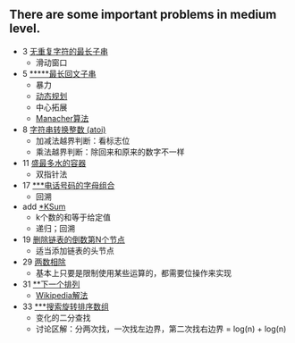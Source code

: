 There are some important problems in medium level.
--------------

- 3 [无重复字符的最长子串](https://leetcode-cn.com/problems/longest-substring-without-repeating-characters/)
    - 滑动窗口
- 5 [*****最长回文子串](https://leetcode-cn.com/problems/longest-palindromic-substring/)
    - 暴力
    - [动态规划](https://leetcode-cn.com/problems/longest-palindromic-substring/solution/zui-chang-hui-wen-zi-chuan-by-leetcode/)
    - 中心拓展
    - [Manacher算法](https://weiguozhao.github.io/2018/05/10/LongestPalindromicSubstring/)
- 8 [字符串转换整数 (atoi)](https://leetcode-cn.com/problems/string-to-integer-atoi/)
    - 加减法越界判断：看标志位
    - 乘法越界判断：除回来和原来的数字不一样
- 11 [盛最多水的容器](https://leetcode-cn.com/problems/container-with-most-water/)
    - 双指针法
- 17 [***电话号码的字母组合](https://leetcode-cn.com/problems/letter-combinations-of-a-phone-number/)
    - 回溯
- add [*KSum](https://leetcode-cn.com/problems/4sum/solution/kshu-zhi-he-de-tong-yong-mo-ban-by-mrxiong/)
    - k个数的和等于给定值
    - 递归；回溯
- 19 [删除链表的倒数第N个节点](https://leetcode-cn.com/problems/remove-nth-node-from-end-of-list/submissions/)
    - 适当添加链表的头节点
- 29 [两数相除](https://leetcode-cn.com/problems/divide-two-integers/)
    - 基本上只要是限制使用某些运算的，都需要位操作来实现
- 31 [**下一个排列](https://leetcode-cn.com/problems/next-permutation/)
    - [Wikipedia解法](https://leetcode-cn.com/problems/next-permutation/solution/xia-yi-ge-pai-lie-by-powcai/)
- 33 [***搜索旋转排序数组](https://leetcode-cn.com/problems/search-in-rotated-sorted-array/)
    - 变化的二分查找
    - 讨论区解：分两次找，一次找左边界，第二次找右边界 = log(n) + log(n)





